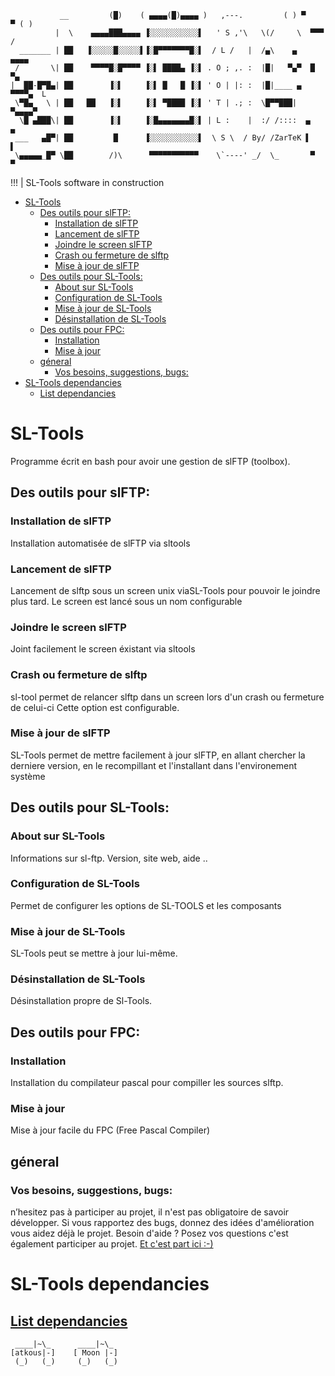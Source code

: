 ```
           __         (█)    ( ▄▄▄▄(█)▄▄▄▄ )   ,---.         ( ) ▀     ▀ ( )
          |  \    ▄▄▄▄███▄▄▄▄ ▐░░░░░░░░░░░▌   ' S ,'\   \(/     \  ▀▀▀  /
  _______ | ██   ▐░░░░░█░░░░░▌▐░█▀▀▀▀▀▀▀█░▌  / L /   |  /▄\    ▄    ▄▄▄▄
 /       \| ██    ▀▀▀▀█░█▀▀▀▀ ▐░▌ ████▄ ▐░▌ . O ; ,. :  |█|   ▀▄▀  █     ▀▄
|  ██-█▀█▄| ██        ▐░▌     ▐░▌ █   █ ▐░▌ ' O | |: :  |█|____ ▄  ▀▀▀▀▄  L
 \▀█▄   \ | ██   ██   ▐░▌     ▐░▌ ▀████ ▐░▌ ' T | .; :  \█▀▀███| ▀▄▄▄▄▀    
  \█ ▄███\| ██        ▐░▌     ▐░█▄▄▄▄▄▄▄█░▌ | L :    |  :/ /::::  ▄   ▄
 ___   ▄█▀| ██         █      ▐░░░░░░░░░░░▌  \ S \  / By/ /ZarTeK ▌   ▌
 \▄▄▄▄▄_█▀ \██        /)\      ▀▀▀▀▀▀▀▀▀▀▀    \`----' _/  \_       ▀   ▀
```
!!! | SL-Tools software in construction
- [SL-Tools](#sl-tools)
  - [Des outils pour slFTP:](#des-outils-pour-slftp)
    - [Installation de slFTP](#installation-de-slftp)
    - [Lancement de slFTP](#lancement-de-slftp)
    - [Joindre le screen slFTP](#joindre-le-screen-slftp)
    - [Crash ou fermeture de slftp](#crash-ou-fermeture-de-slftp)
    - [Mise à jour de slFTP](#mise-à-jour-de-slftp)
  - [Des outils pour SL-Tools:](#des-outils-pour-sl-tools)
    - [About sur SL-Tools](#about-sur-sl-tools)
    - [Configuration de SL-Tools](#configuration-de-sl-tools)
    - [Mise à jour de SL-Tools](#mise-à-jour-de-sl-tools)
    - [Désinstallation de SL-Tools](#désinstallation-de-sl-tools)
  - [Des outils pour FPC:](#des-outils-pour-fpc)
    - [Installation](#installation)
    - [Mise à jour](#mise-à-jour)
  - [géneral](#géneral)
    - [Vos besoins, suggestions, bugs:](#vos-besoins-suggestions-bugs)
- [SL-Tools dependancies](#sl-tools-dependancies)
  - [List dependancies](#list-dependancies)
 
# SL-Tools
Programme écrit en bash pour avoir une gestion de slFTP (toolbox). 
## Des outils pour slFTP:

### Installation de slFTP
Installation automatisée de slFTP via sltools
### Lancement de slFTP
Lancement de slftp sous un screen unix viaSL-Tools pour pouvoir le joindre plus tard.
Le screen est lancé sous un nom configurable
### Joindre le screen slFTP
Joint facilement le screen éxistant via sltools
### Crash ou fermeture de slftp
sl-tool permet de relancer slftp dans un screen lors d'un crash ou fermeture de celui-ci
Cette option est configurable.
### Mise à jour de slFTP
SL-Tools permet de mettre facilement à jour slFTP, en allant chercher la derniere version,  en le recompillant et l'installant dans l'environement système
## Des outils pour SL-Tools:
### About sur SL-Tools
Informations sur sl-ftp. Version, site web, aide ..
### Configuration de SL-Tools
Permet de configurer les options de SL-TOOLS et les composants
### Mise à jour de SL-Tools
SL-Tools peut se mettre à jour lui-même.
### Désinstallation de SL-Tools
Désinstallation propre de Sl-Tools.
## Des outils pour FPC:
### Installation
Installation du compilateur pascal pour compiller les sources slftp.
### Mise à jour
Mise à jour facile du FPC (Free Pascal Compiler)
## géneral
### Vos besoins, suggestions, bugs: 
n’hesitez pas à participer au projet, il n'est pas obligatoire de savoir développer.
Si vous rapportez des bugs, donnez des idées d'amélioration vous aidez déjà le projet.
Besoin d'aide ? Posez vos questions c'est également participer au projet.
[Et c'est part ici :-)](https://github.com/ZarTek-Creole/slTools/issues/new)

# SL-Tools dependancies 
[List dependancies](https://github.com/ZarTek-Creole/slTools/blob/master/usr/bin/sltools#L64)
---
```
 ____|~\_      ____|~\_
[atkous|-]    [ Moon |-]
 (_)   (_)     (_)   (_)
```



